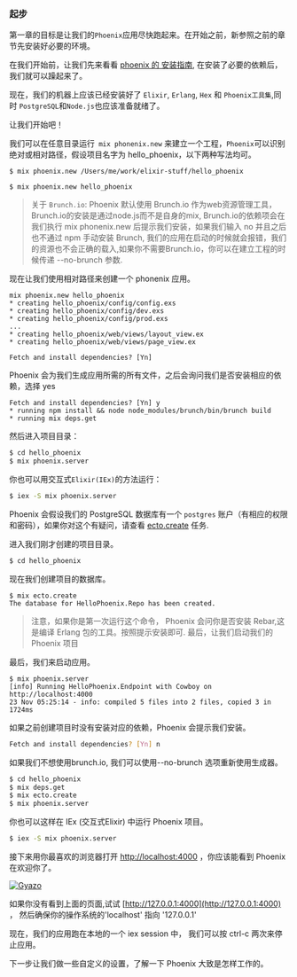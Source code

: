 
### 起步

第一章的目标是让我们的`Phoenix`应用尽快跑起来。在开始之前，新参照之前的章节先安装好必要的环境。

在我们开始前，让我们先来看看 [phoenix 的 安装指南](http://www.phoenixframework.org/docs/installation), 在安装了必要的依赖后，我们就可以躁起来了。


现在，我们的机器上应该已经安装好了 `Elixir`, `Erlang`, `Hex` 和 `Phoenix工具集`,同时 `PostgreSQL`和`Node.js`也应该准备就绪了。

让我们开始吧！

我们可以在任意目录运行` mix phonenix.new` 来建立一个工程，`Phoenix`可以识别绝对或相对路径，假设项目名字为 hello_phoenix，以下两种写法均可。


```console
$ mix phoenix.new /Users/me/work/elixir-stuff/hello_phoenix
```

```console
$ mix phoenix.new hello_phoenix
```

>关于 `Brunch.io`: Phoenix 默认使用 Brunch.io 作为web资源管理工具，Brunch.io的安装是通过node.js而不是自身的mix, Brunch.io的依赖项会在我们执行 mix phonenix.new 后提示我们安装，如果我们输入 no 并且之后也不通过 npm 手动安装 Brunch, 我们的应用在启动的时候就会报错，我们的资源也不会正确的载入,如果你不需要Brunch.io，你可以在建立工程的时候传递 --no-brunch 参数.

现在让我们使用相对路径来创建一个 phonenix 应用。

```console
mix phoenix.new hello_phoenix
* creating hello_phoenix/config/config.exs
* creating hello_phoenix/config/dev.exs
* creating hello_phoenix/config/prod.exs
...
* creating hello_phoenix/web/views/layout_view.ex
* creating hello_phoenix/web/views/page_view.ex

Fetch and install dependencies? [Yn]
```

Phoenix 会为我们生成应用所需的所有文件，之后会询问我们是否安装相应的依赖，选择 yes


```console
Fetch and install dependencies? [Yn] y
* running npm install && node node_modules/brunch/bin/brunch build
* running mix deps.get

```

然后进入项目目录：
```bash
$ cd hello_phoenix
$ mix phoenix.server

```
你也可以用交互式`Elixir(IEx)`的方法运行：
```bash
$ iex -S mix phoenix.server
```

Phoenix 会假设我们的 PostgreSQL 数据库有一个 `postgres` 账户（有相应的权限和密码），如果你对这个有疑问，请查看 [ecto.create](http://www.phoenixframework.org/docs/mix-tasks#section--ecto-create-) 任务.

进入我们刚才创建的项目目录。

```bash
$ cd hello_phoenix
```

现在我们创建项目的数据库。

```
$ mix ecto.create
The database for HelloPhoenix.Repo has been created.
```

> 注意，如果你是第一次运行这个命令， Phoenix 会问你是否安装 Rebar,这是编译 Erlang 包的工具。按照提示安装即可.
最后，让我们启动我们的 Phoenix 项目

最后，我们来启动应用。

```console
$ mix phoenix.server
[info] Running HelloPhoenix.Endpoint with Cowboy on http://localhost:4000
23 Nov 05:25:14 - info: compiled 5 files into 2 files, copied 3 in 1724ms
```

如果之前创建项目时没有安装对应的依赖，Phoenix 会提示我们安装。

``` bash
Fetch and install dependencies? [Yn] n
```

如果我们不想使用brunch.io, 我们可以使用--no-brunch 选项重新使用生成器。

```bash
$ cd hello_phoenix
$ mix deps.get
$ mix ecto.create
$ mix phoenix.server
```

你也可以这样在 IEx (交互式Elixir) 中运行 Phoenix 项目。

```bash
$ iex -S mix phoenix.server
```

接下来用你最喜欢的浏览器打开 [http://localhost:4000](http://localhost:4000) ，你应该能看到 Phoenix 在欢迎你了。

[![Gyazo](https://i.gyazo.com/746a6528188bd543b2bc63fda6c88161.png)](https://gyazo.com/746a6528188bd543b2bc63fda6c88161)


如果你没有看到上面的页面,试试 [http://127.0.0.1:4000](http://127.0.0.1:4000) ， 然后确保你的操作系统的'localhost' 指向 '127.0.0.1'

现在，我们的应用跑在本地的一个 iex session 中， 我们可以按 ctrl-c 两次来停止应用。

下一步让我们做一些自定义的设置，了解一下 Phoenix 大致是怎样工作的。
